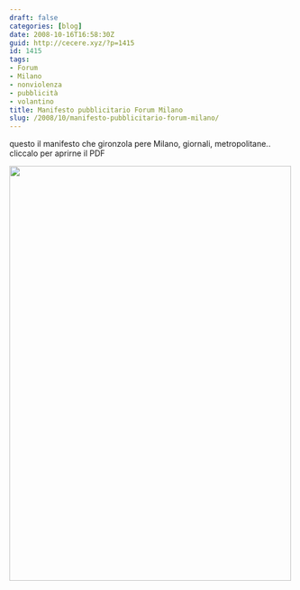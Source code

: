 ```yaml
---
draft: false
categories: [blog]
date: 2008-10-16T16:58:30Z
guid: http://cecere.xyz/?p=1415
id: 1415
tags:
- Forum
- Milano
- nonviolenza
- pubblicità
- volantino
title: Manifesto pubblicitario Forum Milano
slug: /2008/10/manifesto-pubblicitario-forum-milano/
---
```


questo il manifesto che gironzola pere Milano, giornali, metropolitane.. cliccalo per aprirne il PDF
  
[<img class="aligncenter size-full wp-image-1417" title="manifesto_forum_milano" src="http://cecere.xyz/wp-content/uploads/sites/3/2008/10/manifesto_forum_milano.jpg" alt="" width="500" height="737" srcset="http://cecere.xyz/wp-content/uploads/sites/3/2008/10/manifesto_forum_milano.jpg 500w, http://cecere.xyz/wp-content/uploads/sites/3/2008/10/manifesto_forum_milano-204x300.jpg 204w" sizes="(max-width: 500px) 100vw, 500px" />](http://cecere.xyz/wp-content/uploads/sites/3/2008/10/manifesto_forum_milano_20081016.pdf)